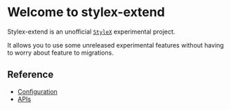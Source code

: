 # Welcome to stylex-extend

Stylex-extend is an unofficial [`StyleX`](https://stylexjs.com/) experimental project.

It allows you to use some unreleased experimental features without having to worry about feature to migrations.

## Reference

- [Configuration](./configuration.md)
- [APIs](./api.md)
